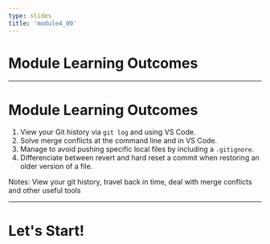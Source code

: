 ```yaml
---
type: slides
title: 'module4_00'
---
```



# Module Learning Outcomes

---

# Module Learning Outcomes

1. View your Git history via `git log` and using VS Code.
2. Solve merge conflicts at the command line and in VS Code.
3. Manage to avoid pushing specific local files by including a `.gitignore`.
4. Differenciate between revert and hard reset a commit when restoring an older version of a file.

Notes:  View your git history, travel back in time, deal with merge conflicts and other useful tools


---

# Let's Start!